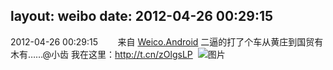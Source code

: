 layout: weibo
date: 2012-04-26 00:29:15
---
2012-04-26 00:29:15  &nbsp;&nbsp;&nbsp;&nbsp;&nbsp;&nbsp; 来自 <a href="http://app.weibo.com/t/feed/l4RWD" rel="nofollow">Weico.Android</a>
二逼的打了个车从黄庄到国贸有木有……@小齿  我在这里：http://t.cn/zOlgsLP  ​​​
![图片](https://ww1.sinaimg.cn/large/6d2a6003jw1dsccmaqgl8j.jpg)
